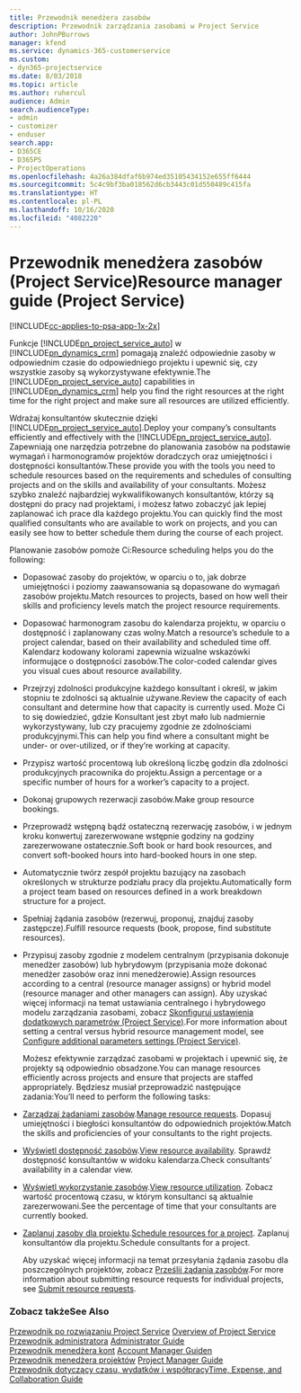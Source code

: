 ```yaml
---
title: Przewodnik menedżera zasobów
description: Przewodnik zarządzania zasobami w Project Service
author: JohnPBurrows
manager: kfend
ms.service: dynamics-365-customerservice
ms.custom:
- dyn365-projectservice
ms.date: 8/03/2018
ms.topic: article
ms.author: ruhercul
audience: Admin
search.audienceType:
- admin
- customizer
- enduser
search.app:
- D365CE
- D365PS
- ProjectOperations
ms.openlocfilehash: 4a26a384dfaf6b974ed35105434152e655ff6444
ms.sourcegitcommit: 5c4c9bf3ba018562d6cb3443c01d550489c415fa
ms.translationtype: HT
ms.contentlocale: pl-PL
ms.lasthandoff: 10/16/2020
ms.locfileid: "4082220"
---
```

# <a name="resource-manager-guide-project-service"></a><span data-ttu-id="ef30d-103">Przewodnik menedżera zasobów (Project Service)</span><span class="sxs-lookup"><span data-stu-id="ef30d-103">Resource manager guide (Project Service)</span></span>

[!INCLUDE[cc-applies-to-psa-app-1x-2x](../includes/cc-applies-to-psa-app-1x-2x.md)]

<span data-ttu-id="ef30d-104">Funkcje [!INCLUDE[pn_project_service_auto](../includes/pn-project-service-auto.md)] w [!INCLUDE[pn_dynamics_crm](../includes/pn-dynamics-crm.md)] pomagają znaleźć odpowiednie zasoby w odpowiednim czasie do odpowiedniego projektu i upewnić się, czy wszystkie zasoby są wykorzystywane efektywnie.</span><span class="sxs-lookup"><span data-stu-id="ef30d-104">The [!INCLUDE[pn_project_service_auto](../includes/pn-project-service-auto.md)] capabilities in [!INCLUDE[pn_dynamics_crm](../includes/pn-dynamics-crm.md)] help you find the right resources at the right time for the right project and make sure all resources are utilized efficiently.</span></span>  
  
 <span data-ttu-id="ef30d-105">Wdrażaj konsultantów skutecznie dzięki [!INCLUDE[pn_project_service_auto](../includes/pn-project-service-auto.md)].</span><span class="sxs-lookup"><span data-stu-id="ef30d-105">Deploy your company’s consultants efficiently and effectively with the [!INCLUDE[pn_project_service_auto](../includes/pn-project-service-auto.md)].</span></span> <span data-ttu-id="ef30d-106">Zapewniają one narzędzia potrzebne do planowania zasobów na podstawie wymagań i harmonogramów projektów doradczych oraz umiejętności i dostępności konsultantów.</span><span class="sxs-lookup"><span data-stu-id="ef30d-106">These provide you with the tools you need to schedule resources based on the requirements and schedules of consulting projects and on the skills and availability of your consultants.</span></span> <span data-ttu-id="ef30d-107">Możesz szybko znaleźć najbardziej wykwalifikowanych konsultantów, którzy są dostępni do pracy nad projektami, i możesz łatwo zobaczyć jak lepiej zaplanować ich prace dla każdego projektu.</span><span class="sxs-lookup"><span data-stu-id="ef30d-107">You can quickly find the most qualified consultants who are available to work on projects, and you can easily see how to better schedule them during the course of each project.</span></span>  
  
 <span data-ttu-id="ef30d-108">Planowanie zasobów pomoże Ci:</span><span class="sxs-lookup"><span data-stu-id="ef30d-108">Resource scheduling helps you do the following:</span></span>  
  
- <span data-ttu-id="ef30d-109">Dopasować zasoby do projektów, w oparciu o to, jak dobrze umiejętności i poziomy zaawansowania są dopasowane do wymagań zasobów projektu.</span><span class="sxs-lookup"><span data-stu-id="ef30d-109">Match resources to projects, based on how well their skills and proficiency levels match the project resource requirements.</span></span>  
  
- <span data-ttu-id="ef30d-110">Dopasować harmonogram zasobu do kalendarza projektu, w oparciu o dostępność i zaplanowany czas wolny.</span><span class="sxs-lookup"><span data-stu-id="ef30d-110">Match a resource’s schedule to a project calendar, based on their availability and scheduled time off.</span></span> <span data-ttu-id="ef30d-111">Kalendarz kodowany kolorami zapewnia wizualne wskazówki informujące o dostępności zasobów.</span><span class="sxs-lookup"><span data-stu-id="ef30d-111">The color-coded calendar gives you visual cues about resource availability.</span></span>  
  
- <span data-ttu-id="ef30d-112">Przejrzyj zdolności produkcyjne każdego konsultant i określ, w jakim stopniu te zdolności są aktualnie używane.</span><span class="sxs-lookup"><span data-stu-id="ef30d-112">Review the capacity of each consultant and determine how that capacity is currently used.</span></span> <span data-ttu-id="ef30d-113">Może Ci to się dowiedzieć, gdzie Konsultant jest zbyt mało lub nadmiernie wykorzystywany, lub czy pracujemy zgodnie ze zdolnościami produkcyjnymi.</span><span class="sxs-lookup"><span data-stu-id="ef30d-113">This can help you find where a consultant might be under- or over-utilized, or if they’re working at capacity.</span></span>  
  
- <span data-ttu-id="ef30d-114">Przypisz wartość procentową lub określoną liczbę godzin dla zdolności produkcyjnych pracownika do projektu.</span><span class="sxs-lookup"><span data-stu-id="ef30d-114">Assign a percentage or a specific number of hours for a worker’s capacity to a project.</span></span>  
  
- <span data-ttu-id="ef30d-115">Dokonaj grupowych rezerwacji zasobów.</span><span class="sxs-lookup"><span data-stu-id="ef30d-115">Make group resource bookings.</span></span>  
  
- <span data-ttu-id="ef30d-116">Przeprowadź wstępną bądź ostateczną rezerwację zasobów, i w jednym kroku konwertuj zarezerwowane wstępnie godziny na godziny zarezerwowane ostatecznie.</span><span class="sxs-lookup"><span data-stu-id="ef30d-116">Soft book or hard book resources, and convert soft-booked hours into hard-booked hours in one step.</span></span>  
  
- <span data-ttu-id="ef30d-117">Automatycznie twórz zespół projektu bazujący na zasobach określonych w strukturze podziału pracy dla projektu.</span><span class="sxs-lookup"><span data-stu-id="ef30d-117">Automatically form a project team based on resources defined in a work breakdown structure for a project.</span></span>  
  
- <span data-ttu-id="ef30d-118">Spełniaj żądania zasobów (rezerwuj, proponuj, znajduj zasoby zastępcze).</span><span class="sxs-lookup"><span data-stu-id="ef30d-118">Fulfill resource requests (book, propose, find substitute resources).</span></span>  
  
- <span data-ttu-id="ef30d-119">Przypisuj zasoby zgodnie z modelem centralnym (przypisania dokonuje menedżer zasobów) lub hybrydowym (przypisania może dokonać menedżer zasobów oraz inni menedżerowie).</span><span class="sxs-lookup"><span data-stu-id="ef30d-119">Assign resources according to a central (resource manager assigns) or hybrid model (resource manager and other managers can assign).</span></span> <span data-ttu-id="ef30d-120">Aby uzyskać więcej informacji na temat ustawiania centralnego i hybrydowego modelu zarządzania zasobami, zobacz [Skonfiguruj ustawienia dodatkowych parametrów (Project Service)](../psa/configure-additional-parameters-settings.md).</span><span class="sxs-lookup"><span data-stu-id="ef30d-120">For more information about setting a central versus hybrid resource management model, see [Configure additional parameters settings (Project Service)](../psa/configure-additional-parameters-settings.md).</span></span>  
  
  <span data-ttu-id="ef30d-121">Możesz efektywnie zarządzać zasobami w projektach i upewnić się, że projekty są odpowiednio obsadzone.</span><span class="sxs-lookup"><span data-stu-id="ef30d-121">You can manage resources efficiently across projects and ensure that projects are staffed appropriately.</span></span> <span data-ttu-id="ef30d-122">Będziesz musiał przeprowadzić następujące zadania:</span><span class="sxs-lookup"><span data-stu-id="ef30d-122">You’ll need to perform the following tasks:</span></span>  
  
- <span data-ttu-id="ef30d-123">[Zarządzaj żądaniami zasobów](../psa/manage-resource-requests.md).</span><span class="sxs-lookup"><span data-stu-id="ef30d-123">[Manage resource requests](../psa/manage-resource-requests.md).</span></span> <span data-ttu-id="ef30d-124">Dopasuj umiejętności i biegłości konsultantów do odpowiednich projektów.</span><span class="sxs-lookup"><span data-stu-id="ef30d-124">Match the skills and proficiencies of your consultants to the right projects.</span></span>  
  
- <span data-ttu-id="ef30d-125">[Wyświetl dostępność zasobów](../psa/view-resource-availability.md).</span><span class="sxs-lookup"><span data-stu-id="ef30d-125">[View resource availability](../psa/view-resource-availability.md).</span></span> <span data-ttu-id="ef30d-126">Sprawdź dostępność konsultantów w widoku kalendarza.</span><span class="sxs-lookup"><span data-stu-id="ef30d-126">Check consultants’ availability in a calendar view.</span></span>  
  
- <span data-ttu-id="ef30d-127">[Wyświetl wykorzystanie zasobów](../psa/view-resource-utilization.md).</span><span class="sxs-lookup"><span data-stu-id="ef30d-127">[View resource utilization](../psa/view-resource-utilization.md).</span></span> <span data-ttu-id="ef30d-128">Zobacz wartość procentową czasu, w którym konsultanci są aktualnie zarezerwowani.</span><span class="sxs-lookup"><span data-stu-id="ef30d-128">See the percentage of time that your consultants are currently booked.</span></span>  
  
- <span data-ttu-id="ef30d-129">[Zaplanuj zasoby dla projektu](../psa/schedule-resources-project.md).</span><span class="sxs-lookup"><span data-stu-id="ef30d-129">[Schedule resources for a project](../psa/schedule-resources-project.md).</span></span> <span data-ttu-id="ef30d-130">Zaplanuj konsultantów dla projektu.</span><span class="sxs-lookup"><span data-stu-id="ef30d-130">Schedule consultants for a project.</span></span>  
  
  <span data-ttu-id="ef30d-131">Aby uzyskać więcej informacji na temat przesyłania żądania zasobu dla poszczególnych projektów, zobacz [Prześlij żądania zasobów](../psa/submit-resource-requests.md).</span><span class="sxs-lookup"><span data-stu-id="ef30d-131">For more information about submitting resource requests for individual projects, see [Submit resource requests](../psa/submit-resource-requests.md).</span></span>  
  
### <a name="see-also"></a><span data-ttu-id="ef30d-132">Zobacz także</span><span class="sxs-lookup"><span data-stu-id="ef30d-132">See Also</span></span>  
 <span data-ttu-id="ef30d-133">[Przewodnik po rozwiązaniu Project Service](../psa/overview.md) </span><span class="sxs-lookup"><span data-stu-id="ef30d-133">[Overview of Project Service](../psa/overview.md) </span></span>  
 <span data-ttu-id="ef30d-134">[Przewodnik administratora](../psa/admin-guide.md) </span><span class="sxs-lookup"><span data-stu-id="ef30d-134">[Administrator Guide](../psa/admin-guide.md) </span></span>  
 <span data-ttu-id="ef30d-135">[Przewodnik menedżera kont](../psa/account-manager-guide.md) </span><span class="sxs-lookup"><span data-stu-id="ef30d-135">[Account Manager Guiden](../psa/account-manager-guide.md) </span></span>  
 <span data-ttu-id="ef30d-136">[Przewodnik menedżera projektów](../psa/project-manager-guide.md) </span><span class="sxs-lookup"><span data-stu-id="ef30d-136">[Project Manager Guide](../psa/project-manager-guide.md) </span></span>  
 [<span data-ttu-id="ef30d-137">Przewodnik dotyczący czasu, wydatków i współpracy</span><span class="sxs-lookup"><span data-stu-id="ef30d-137">Time, Expense, and Collaboration Guide</span></span>](../psa/time-expense-collaboration-guide.md)
